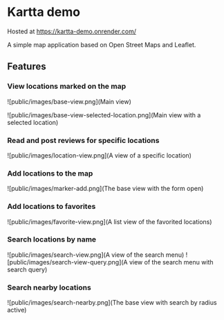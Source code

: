 # Kartta demo

Hosted at <https://kartta-demo.onrender.com/>

A simple map application based on Open Street Maps and Leaflet.

## Features

### View locations marked on the map
![public/images/base-view.png](Main view)

![public/images/base-view-selected-location.png](Main view with a selected location)

### Read and post reviews for specific locations
![public/images/location-view.png](A view of a specific location)

### Add locations to the map
![public/images/marker-add.png](The base view with the form open)

### Add locations to favorites
![public/images/favorite-view.png](A list view of the favorited locations)

### Search locations by name
![public/images/search-view.png](A view of the search menu)
![public/images/search-view-query.png](A view of the search menu with search query)

### Search nearby locations
![public/images/search-nearby.png](The base view with search by radius active)
